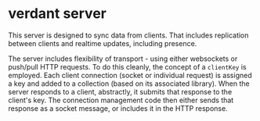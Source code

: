 # verdant server

This server is designed to sync data from clients. That includes replication between clients and realtime updates, including presence.

The server includes flexibility of transport - using either websockets or push/pull HTTP requests. To do this cleanly, the concept of a `clientKey` is employed. Each client connection (socket or individual request) is assigned a key and added to a collection (based on its associated library). When the server responds to a client, abstractly, it submits that response to the client's key. The connection management code then either sends that response as a socket message, or includes it in the HTTP response.
